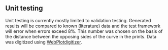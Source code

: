 ## Unit testing

Unit testing is currently mostly limited to validation testing. Generated results will be compared to known (literature) data and the test framework will error when errors exceed 8%. This number was chosen on the basis of the distance between the opposing sides of the curve in the prints. Data was digitized using [WebPlotdigitizer](https://apps.automeris.io/wpd/).